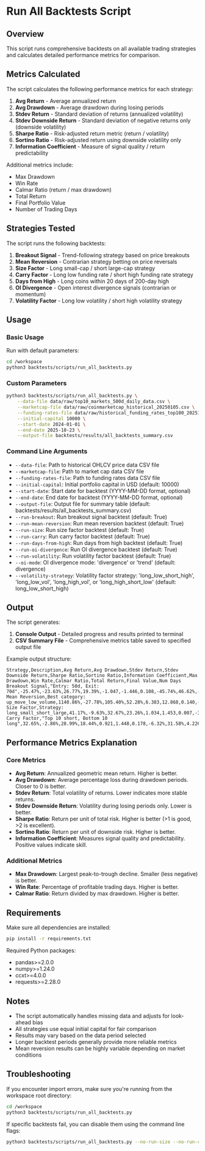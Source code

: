 # Run All Backtests Script

## Overview

This script runs comprehensive backtests on all available trading strategies and calculates detailed performance metrics for comparison.

## Metrics Calculated

The script calculates the following performance metrics for each strategy:

1. **Avg Return** - Average annualized return
2. **Avg Drawdown** - Average drawdown during losing periods
3. **Stdev Return** - Standard deviation of returns (annualized volatility)
4. **Stdev Downside Return** - Standard deviation of negative returns only (downside volatility)
5. **Sharpe Ratio** - Risk-adjusted return metric (return / volatility)
6. **Sortino Ratio** - Risk-adjusted return using downside volatility only
7. **Information Coefficient** - Measure of signal quality / return predictability

Additional metrics include:
- Max Drawdown
- Win Rate
- Calmar Ratio (return / max drawdown)
- Total Return
- Final Portfolio Value
- Number of Trading Days

## Strategies Tested

The script runs the following backtests:

1. **Breakout Signal** - Trend-following strategy based on price breakouts
2. **Mean Reversion** - Contrarian strategy betting on price reversals
3. **Size Factor** - Long small-cap / short large-cap strategy
4. **Carry Factor** - Long low funding rate / short high funding rate strategy
5. **Days from High** - Long coins within 20 days of 200-day high
6. **OI Divergence** - Open interest divergence signals (contrarian or momentum)
7. **Volatility Factor** - Long low volatility / short high volatility strategy

## Usage

### Basic Usage

Run with default parameters:

```bash
cd /workspace
python3 backtests/scripts/run_all_backtests.py
```

### Custom Parameters

```bash
python3 backtests/scripts/run_all_backtests.py \
    --data-file data/raw/top10_markets_500d_daily_data.csv \
    --marketcap-file data/raw/coinmarketcap_historical_20250105.csv \
    --funding-rates-file data/raw/historical_funding_rates_top100_20251025_124832.csv \
    --initial-capital 10000 \
    --start-date 2024-01-01 \
    --end-date 2025-10-23 \
    --output-file backtests/results/all_backtests_summary.csv
```

### Command Line Arguments

- `--data-file`: Path to historical OHLCV price data CSV file
- `--marketcap-file`: Path to market cap data CSV file
- `--funding-rates-file`: Path to funding rates data CSV file  
- `--initial-capital`: Initial portfolio capital in USD (default: 10000)
- `--start-date`: Start date for backtest (YYYY-MM-DD format, optional)
- `--end-date`: End date for backtest (YYYY-MM-DD format, optional)
- `--output-file`: Output file for summary table (default: backtests/results/all_backtests_summary.csv)
- `--run-breakout`: Run breakout signal backtest (default: True)
- `--run-mean-reversion`: Run mean reversion backtest (default: True)
- `--run-size`: Run size factor backtest (default: True)
- `--run-carry`: Run carry factor backtest (default: True)
- `--run-days-from-high`: Run days from high backtest (default: True)
- `--run-oi-divergence`: Run OI divergence backtest (default: True)
- `--run-volatility`: Run volatility factor backtest (default: True)
- `--oi-mode`: OI divergence mode: 'divergence' or 'trend' (default: divergence)
- `--volatility-strategy`: Volatility factor strategy: 'long_low_short_high', 'long_low_vol', 'long_high_vol', or 'long_high_short_low' (default: long_low_short_high)

## Output

The script generates:

1. **Console Output** - Detailed progress and results printed to terminal
2. **CSV Summary File** - Comprehensive metrics table saved to specified output file

Example output structure:

```
Strategy,Description,Avg Return,Avg Drawdown,Stdev Return,Stdev Downside Return,Sharpe Ratio,Sortino Ratio,Information Coefficient,Max Drawdown,Win Rate,Calmar Ratio,Total Return,Final Value,Num Days
Breakout Signal,"Entry: 50d, Exit: 70d",-25.47%,-23.63%,26.77%,19.39%,-1.047,-1.446,0.108,-45.74%,46.62%,-0.613,-30.26%,$6973.87,400
Mean Reversion,Best category: up_move_low_volume,1140.86%,-27.78%,105.40%,52.28%,6.383,12.868,0.140,-64.75%,51.34%,10.390,556.00%,$65600.35,336
Size Factor,Strategy: long_small_short_large,41.17%,-9.63%,32.67%,23.26%,1.034,1.453,0.007,-30.19%,52.88%,1.120,45.45%,$14545.04,470
Carry Factor,"Top 10 short, Bottom 10 long",32.65%,-2.86%,28.99%,18.44%,0.921,1.448,0.178,-6.32%,31.58%,4.226,3.83%,$10383.10,58
```

## Performance Metrics Explanation

### Core Metrics

- **Avg Return**: Annualized geometric mean return. Higher is better.
- **Avg Drawdown**: Average percentage loss during drawdown periods. Closer to 0 is better.
- **Stdev Return**: Total volatility of returns. Lower indicates more stable returns.
- **Stdev Downside Return**: Volatility during losing periods only. Lower is better.
- **Sharpe Ratio**: Return per unit of total risk. Higher is better (>1 is good, >2 is excellent).
- **Sortino Ratio**: Return per unit of downside risk. Higher is better.
- **Information Coefficient**: Measures signal quality and predictability. Positive values indicate skill.

### Additional Metrics

- **Max Drawdown**: Largest peak-to-trough decline. Smaller (less negative) is better.
- **Win Rate**: Percentage of profitable trading days. Higher is better.
- **Calmar Ratio**: Return divided by max drawdown. Higher is better.

## Requirements

Make sure all dependencies are installed:

```bash
pip install -r requirements.txt
```

Required Python packages:
- pandas>=2.0.0
- numpy>=1.24.0
- ccxt>=4.0.0
- requests>=2.28.0

## Notes

- The script automatically handles missing data and adjusts for look-ahead bias
- All strategies use equal initial capital for fair comparison
- Results may vary based on the data period selected
- Longer backtest periods generally provide more reliable metrics
- Mean reversion results can be highly variable depending on market conditions

## Troubleshooting

If you encounter import errors, make sure you're running from the workspace root directory:

```bash
cd /workspace
python3 backtests/scripts/run_all_backtests.py
```

If specific backtests fail, you can disable them using the command line flags:

```bash
python3 backtests/scripts/run_all_backtests.py --no-run-size --no-run-carry
```
